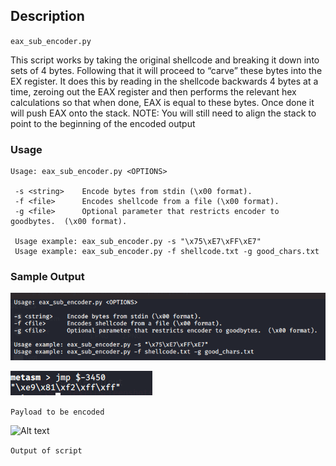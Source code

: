 ## Description
`eax_sub_encoder.py`

This script works by taking the original shellcode and breaking it down into sets of 4 bytes. Following that it will proceed to “carve” these bytes into the EX register. 
It does this by reading in the shellcode backwards 4 bytes at a time, zeroing out the EAX register and then performs the relevant hex calculations so that when done, EAX is equal to these bytes.
Once done it will push EAX onto the stack. 
NOTE: You will still need to align the stack to point to the beginning of the encoded output

### Usage
```
Usage: eax_sub_encoder.py <OPTIONS>

 -s <string>    Encode bytes from stdin (\x00 format).
 -f <file>      Encodes shellcode from a file (\x00 format).
 -g <file>      Optional parameter that restricts encoder to goodbytes.  (\x00 format).

 Usage example: eax_sub_encoder.py -s "\x75\xE7\xFF\xE7"
 Usage example: eax_sub_encoder.py -f shellcode.txt -g good_chars.txt

```

### Sample Output
![Usage](Screenshots/1.PNG "Usage")

![Alt text](Screenshots/2.PNG)

```Payload to be encoded```

![Alt text](Screenshots/3.PNG)

```Output of script```



